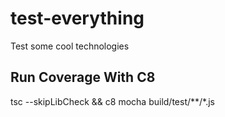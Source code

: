 # test-everything
Test some cool technologies


## Run Coverage With C8

tsc --skipLibCheck && c8 mocha build/test/**/*.js
